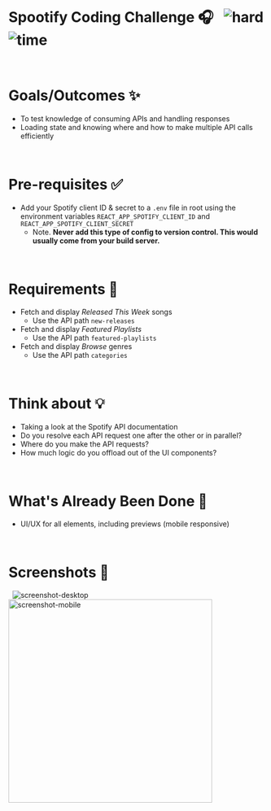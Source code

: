 # Spootify Coding Challenge 🎧 &nbsp; ![hard](https://img.shields.io/badge/-Hard-red) ![time](https://img.shields.io/badge/%E2%8F%B0-60m-blue)

&nbsp;

# Goals/Outcomes ✨

- To test knowledge of consuming APIs and handling responses
- Loading state and knowing where and how to make multiple API calls efficiently

&nbsp;

# Pre-requisites ✅

- Add your Spotify client ID & secret to a `.env` file in root using the environment variables `REACT_APP_SPOTIFY_CLIENT_ID` and `REACT_APP_SPOTIFY_CLIENT_SECRET`
  - Note. **Never add this type of config to version control. This would usually come from your build server.**

&nbsp;

# Requirements 📖

- Fetch and display _Released This Week_ songs
  - Use the API path `new-releases`
- Fetch and display _Featured Playlists_
  - Use the API path `featured-playlists`
- Fetch and display _Browse_ genres
  - Use the API path `categories`

&nbsp;

# Think about 💡

- Taking a look at the Spotify API documentation
- Do you resolve each API request one after the other or in parallel?
- Where do you make the API requests?
- How much logic do you offload out of the UI components?

&nbsp;

# What's Already Been Done 🏁

- UI/UX for all elements, including previews (mobile responsive)

&nbsp;

# Screenshots 🌄

&nbsp;
![screenshot-desktop](https://puu.sh/GwPLE/3be580156a.png)
<img alt="screenshot-mobile" width=400 src="https://puu.sh/GwPLS/0bcb566d23.png" />
